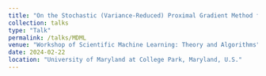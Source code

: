 ```yaml
---
title: "On the Stochastic (Variance-Reduced) Proximal Gradient Method for Regularized Expected Reward Optimization"
collection: talks
type: "Talk"
permalink: /talks/MDML
venue: "Workshop of Scientific Machine Learning: Theory and Algorithms"
date: 2024-02-22
location: "University of Maryland at College Park, Maryland, U.S."
---
```


